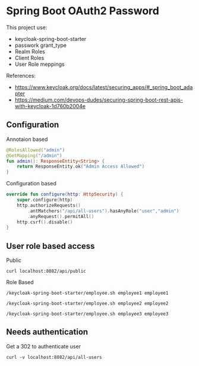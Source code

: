 # Spring Boot OAuth2 Password

This project use:
+ keycloak-spring-boot-starter
+ passwork grant_type
+ Realm Roles
+ Client Roles
+ User Role meppings

References:
+ https://www.keycloak.org/docs/latest/securing_apps/#_spring_boot_adapter
+ https://medium.com/devops-dudes/securing-spring-boot-rest-apis-with-keycloak-1d760b2004e

## Configuration

Annotaion based

```kotlin
@RolesAllowed("admin")
@GetMapping("/admin")
fun admin(): ResponseEntity<String> {
    return ResponseEntity.ok("Admin Access Allowed")
}
```


Configuration based

```kotlin
override fun configure(http: HttpSecurity) {
    super.configure(http)
    http.authorizeRequests()
        .antMatchers("/api/all-users").hasAnyRole("user","admin")
        .anyRequest().permitAll()
    http.csrf().disable()
}
```

## User role based access

Public
```shell
curl localhost:8082/api/public    
```

Role Based 
```shell
/keycloak-spring-boot-starter/employee.sh employee1 employee1
```
```shell
/keycloak-spring-boot-starter/employee.sh employee2 employee2
```
```shell
/keycloak-spring-boot-starter/employee.sh employee3 employee3
```

## Needs authentication

Get a 302 to authenticate user
```shell
curl -v localhost:8082/api/all-users
```



